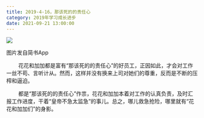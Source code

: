 ```yaml
---
title: 2019-4-16，那该死的的责任心
category: 2019年学习成长进步
date: 2021-09-21 13:00:00
---
```


![](http://upload-images.jianshu.io/upload_images/3910675-baf220ba3963088c.jpg?imageMogr2/auto-orient/strip%7CimageView2/2/w/1080/q/50)  

图片发自简书App

  

        花花和加加都是富有“那该死的的责任心”的好员工，正因如此，才会对工作一丝不苟、言听计从。然而，这样并没有换来上司对她们的尊重，反而是不断的压榨和逼迫。

        都是“那该死的的责任心”作祟，花花和加加本着对工作的认真负责，及时汇报工作进度，干着“皇帝不急太监急”的事儿。总之，哪儿救急抢险，哪里就有“花花和加加们”的身影。